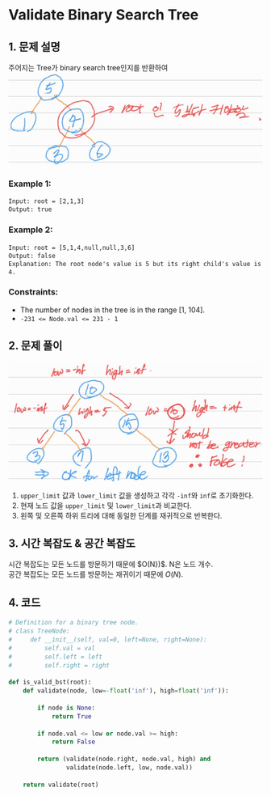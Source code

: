 # Validate Binary Search Tree

## 1. 문제 설명

주어지는 Tree가 binary search tree인지를 반환하여  
![img_01](./assets/01.jpg)

### Example 1:

```
Input: root = [2,1,3]
Output: true

```

### Example 2:

```
Input: root = [5,1,4,null,null,3,6]
Output: false
Explanation: The root node's value is 5 but its right child's value is 4.
```

### Constraints:

- The number of nodes in the tree is in the range [1, 104].
- `-231 <= Node.val <= 231 - 1`

## 2. 문제 풀이

![img_01](./assets/02.jpg)

1. `upper_limit` 값과 `lower_limit` 값을 생성하고 각각 `-inf`와 `inf`로 초기화한다.
2. 현재 노드 값을 `upper_limit` 및 `lower_limit`과 비교한다.
3. 왼쪽 및 오른쪽 하위 트리에 대해 동일한 단계를 재귀적으로 반복한다.

## 3. 시간 복잡도 & 공간 복잡도

시간 복잡도는 모든 노드를 방문하기 때문에 $O(N})$. N은 노드 개수.  
공간 복잡도는 모든 노드를 방문하는 재귀이기 때문에 $O(N)$.

## 4. 코드

```python
# Definition for a binary tree node.
# class TreeNode:
#     def __init__(self, val=0, left=None, right=None):
#         self.val = val
#         self.left = left
#         self.right = right

def is_valid_bst(root):
    def validate(node, low=-float('inf'), high=float('inf')):

        if node is None:
            return True

        if node.val <= low or node.val >= high:
            return False

        return (validate(node.right, node.val, high) and
                validate(node.left, low, node.val))

    return validate(root)
```